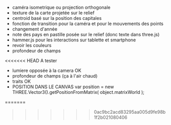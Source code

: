 

- caméra isometrique ou projection orthogonale
- texture de la carte projetée sur le relief
- centroid basé sur la position des capitales
- fonction de transition pour la caméra et pour le mouvements des points
- changement d'année
- note des pays en pastille posée sur le relief (donc texte dans three.js)
- hammer.js pour les interactions sur tablette et smartphone
- revoir les couleurs
- profondeur de champs


<<<<<<< HEAD
A tester
- lumiere opposée à la camera OK
- profondeur de champs (ça à l'air chaud)
- traits OK
- POSITION DANS LE CANVAS var position = new THREE.Vector3().getPositionFromMatrix( object.matrixWorld );

=======
>>>>>>> 0ac9bc2acd83295aa005d9fe98b1f2b021080406
